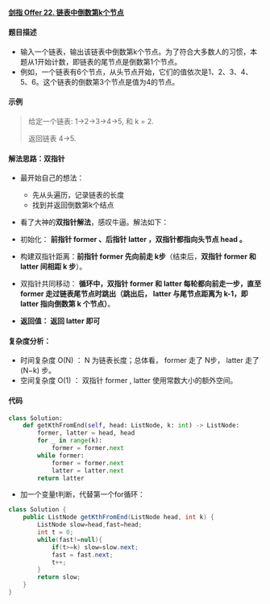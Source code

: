 #### [剑指 Offer 22. 链表中倒数第k个节点](https://leetcode-cn.com/problems/lian-biao-zhong-dao-shu-di-kge-jie-dian-lcof/)

#### 题目描述

- 输入一个链表，输出该链表中倒数第k个节点。为了符合大多数人的习惯，本题从1开始计数，即链表的尾节点是倒数第1个节点。
- 例如，一个链表有6个节点，从头节点开始，它们的值依次是1、2、3、4、5、6。这个链表的倒数第3个节点是值为4的节点。

#### 示例

> 给定一个链表: 1->2->3->4->5, 和 k = 2.
>
> 返回链表 4->5.

#### 解法思路：双指针

- 最开始自己的想法：
  - 先从头遍历，记录链表的长度
  - 找到并返回倒数第k个结点

- 看了大神的**双指针解法**，感叹牛逼。解法如下：
- 初始化： **前指针 former 、后指针 latter ，双指针都指向头节点 head 。**
- 构建双指针距离：**前指针 former 先向前走 k步**（结束后，**双指针 former 和 latter 间相距 k 步**）。
- 双指针共同移动： **循环中，双指针 former 和 latter 每轮都向前走一步，直至 former 走过链表尾节点时跳出（跳出后， latter 与尾节点距离为 k-1，即 latter 指向倒数第 k 个节点）**。
- **返回值： 返回 latter 即可**

#### 复杂度分析：

- 时间复杂度 O(N) ： N 为链表长度；总体看， former 走了 N步， latter 走了 (N−k) 步。
- 空间复杂度 O(1) ： 双指针 former , latter 使用常数大小的额外空间。

#### 代码

```python
class Solution:
    def getKthFromEnd(self, head: ListNode, k: int) -> ListNode:
        former, latter = head, head
        for _ in range(k):
            former = former.next
        while former:
            former = former.next
            latter = latter.next
        return latter
```

- 加一个变量t判断，代替第一个for循环：

```java
class Solution {
    public ListNode getKthFromEnd(ListNode head, int k) {
        ListNode slow=head,fast=head;
        int t = 0;
        while(fast!=null){
            if(t>=k) slow=slow.next;
            fast = fast.next;
            t++;
        }
        return slow;
    }
}
```

